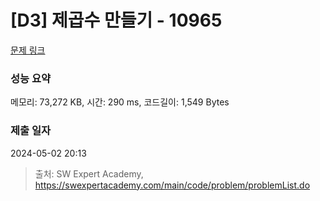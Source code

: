 # [D3] 제곱수 만들기 - 10965 

[문제 링크](https://swexpertacademy.com/main/code/problem/problemDetail.do?contestProbId=AXWXH_h695kDFAST) 

### 성능 요약

메모리: 73,272 KB, 시간: 290 ms, 코드길이: 1,549 Bytes

### 제출 일자

2024-05-02 20:13



> 출처: SW Expert Academy, https://swexpertacademy.com/main/code/problem/problemList.do